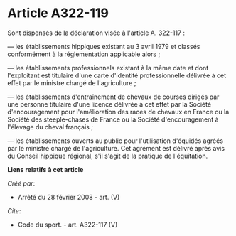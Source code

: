 # Article A322-119

Sont dispensés de la déclaration visée à l'article A. 322-117 : 

― les établissements hippiques existant au 3 avril 1979 et classés conformément à la réglementation applicable alors ; 

― les établissements professionnels existant à la même date et dont l'exploitant est titulaire d'une carte d'identité
professionnelle délivrée à cet effet par le ministre chargé de l'agriculture ; 

― les établissements d'entraînement de chevaux de courses dirigés par une personne titulaire d'une licence délivrée à cet
effet par la Société d'encouragement pour l'amélioration des races de chevaux en France ou la Société des steeple-chases de
France ou la Société d'encouragement à l'élevage du cheval français ; 

― les établissements ouverts au public pour l'utilisation d'équidés agréés par le ministre chargé de l'agriculture. Cet
agrément est délivré après avis du Conseil hippique régional, s'il s'agit de la pratique de l'équitation.

**Liens relatifs à cet article**

_Créé par_:

  - Arrêté du 28 février 2008 - art. (V)

_Cite_:

  - Code du sport. - art. A322-117 (V)
